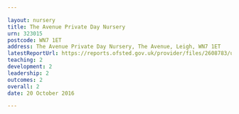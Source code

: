```yaml
---

layout: nursery
title: The Avenue Private Day Nursery
urn: 323015
postcode: WN7 1ET
address: The Avenue Private Day Nursery, The Avenue, Leigh, WN7 1ET
latestReportUrl: https://reports.ofsted.gov.uk/provider/files/2608783/urn/323015.pdf
teaching: 2
development: 2
leadership: 2
outcomes: 2
overall: 2
date: 20 October 2016

---
```

